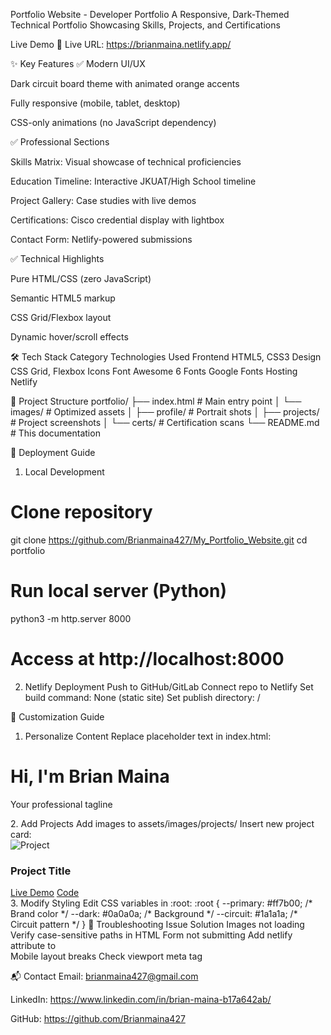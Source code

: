 <p>Portfolio Website - Developer Portfolio
A Responsive, Dark-Themed Technical Portfolio Showcasing Skills, Projects, and Certifications

Live Demo
🔗 Live URL: https://brianmaina.netlify.app/

✨ Key Features
✅ Modern UI/UX

Dark circuit board theme with animated orange accents

Fully responsive (mobile, tablet, desktop)

CSS-only animations (no JavaScript dependency)

✅ Professional Sections

Skills Matrix: Visual showcase of technical proficiencies

Education Timeline: Interactive JKUAT/High School timeline

Project Gallery: Case studies with live demos

Certifications: Cisco credential display with lightbox

Contact Form: Netlify-powered submissions

✅ Technical Highlights

Pure HTML/CSS (zero JavaScript)

Semantic HTML5 markup

CSS Grid/Flexbox layout

Dynamic hover/scroll effects

🛠 Tech Stack
Category	Technologies Used
Frontend	HTML5, CSS3
Design	CSS Grid, Flexbox
Icons	Font Awesome 6
Fonts	Google Fonts
Hosting	Netlify

📂 Project Structure
portfolio/
├── index.html            # Main entry point
│   └── images/           # Optimized assets
│       ├── profile/      # Portrait shots
│       ├── projects/     # Project screenshots
│       └── certs/        # Certification scans
└── README.md             # This documentation

🚀 Deployment Guide
1. Local Development
# Clone repository
git clone https://github.com/Brianmaina427/My_Portfolio_Website.git
cd portfolio

# Run local server (Python)
python3 -m http.server 8000
# Access at http://localhost:8000

2. Netlify Deployment
Push to GitHub/GitLab
Connect repo to Netlify
Set build command: None (static site)
Set publish directory: /

🎨 Customization Guide
1. Personalize Content
Replace placeholder text in index.html:
<!-- Example: Update hero section -->
<h1>Hi, I'm <span>Brian Maina</span></h1>
<p>Your professional tagline</p>
2. Add Projects
Add images to assets/images/projects/
Insert new project card:
<div class="project-card">
  <img src="assets/images/projects/new-project.jpg" alt="Project">
  <h3>Project Title</h3>
  <div class="project-links">
    <a href="#" class="btn-primary">Live Demo</a>
    <a href="#" class="btn-secondary">Code</a>
  </div>
</div>
3. Modify Styling
Edit CSS variables in :root:
:root {
  --primary: #ff7b00;  /* Brand color */
  --dark: #0a0a0a;     /* Background */
  --circuit: #1a1a1a;  /* Circuit pattern */
}
🔧 Troubleshooting
Issue	Solution
Images not loading	Verify case-sensitive paths in HTML
Form not submitting	Add netlify attribute to <form>
Mobile layout breaks	Check viewport meta tag

📬 Contact
Email: brianmaina427@gmail.com

LinkedIn: https://www.linkedin.com/in/brian-maina-b17a642ab/

GitHub: https://github.com/Brianmaina427<p>
